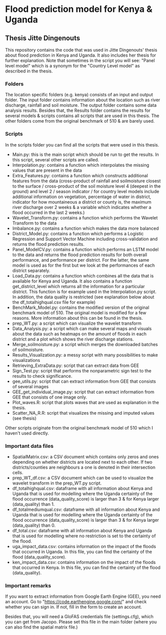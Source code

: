 # Flood prediction model for Kenya & Uganda 
## Thesis Jitte Dingenouts

This repository contains the code that was used in Jitte Dingenouts' thesis about flood prediction in Kenya and Uganda. It also includes her thesis for further explanation. Note that sometimes in the script you will see: "Panel level model" which is a synonym for the "Country Level model" as described in the thesis.

### Folders
The location specific folders (e.g. kenya) consists of an input and output folder. The input folder contains information about the location such as river discharge, rainfall and soil moisture. The output folder contains some data analysis results. Besides that, the Results folder contains the results for several models & scripts contains all scripts that are used in this thesis. The other folders come from the original benchmark of 510 & are barely used.

### Scripts
In the scripts folder you can find all the scripts that were used in this thesis. 
- Main.py: this is the main script which should be run to get the results. In this script, several other scripts are called.
- Interpolation.py: contains a function which interpolates the missing values that are present in the data
- Extra_Features.py: contains a function which constructs additional features from the data (cross-product of rainfall and soilmoisture closest to the surface / cross-product of the soil moisture level 4 (deepest in the ground) and level 2 / season indicator / for country level models include additional information on vegetation, percentage of water in district, indicator for how mountaineous a district or county is, the maximum river discharge over 2 weeks & a variable which indicates whether a flood occurred in the last 2 weeks.)
- Wavelet_Transform.py: contains a function which performs the Wavelet Transform to the data
- Imbalance.py: contains a function which makes the data more balanced
- District_Model.py: contains a function which performs a Logistic Regression and Support Vector Machine including cross-validation and returns the flood prediction results.
- Panel_ModelCV.py: contains a function which performs an LSTM model to the data and returns the flood prediction results for both overall performance, and performance per district. For the latter, the same model is used as for the first but we look at the performances of each district separately.
- Load_Data.py: contains a function which combines all the data that is available for Kenya and Uganda. It also contains a function get_district_level which returns all the information for a particular district. This function is for example used in the Interpolation.py script. In addition, the data quality is restricted (see explanation below about the df_totalhighqual.csv file for example) 
- BenchMark_Model.py: contains the modified version of the original benchmark model of 510. The original model is modified for a few reasons. More information about this can be found in the thesis.
- prep_WT.py: a script which can visualize the wavelet transform
- Data_Analysis.py: a script which can make several maps and visuals about the data such as heatmaps on the amount of floods in each district and a plot which shows the river discharge stations.
- Merge_soilmoisture.py: a script which merges the downloaded batches of soilmoisture.
- Results_Visualization.py: a messy script with many possibilities to make visualizations
- Retrieving_ExtraData.py: script that can extract data from GEE
- Sign_Test.py: script that performs the nonparametric sign test to the results to check significance. 
- gee_utils.py: script that can extract information from GEE that consists of several images
- GEE_get_individual_image.py: script that can extract information from GEE that consists of one image only.
- Plot_waves.R: script that plots waves that are used as explanation in the thesis.
- Scatter_NA_R.R: script that visualizes the missing and imputed values (see thesis)

Other scripts originate from the original benchmark model of 510 which I haven't used directly.


### Important data files
- SpatialMatrix.csv: a CSV document which contains only zeros and ones depending on whether districts are located next to each other. If two districts/counties are neighbours a one is denoted in their intersection cells.
- prep_WT_df.csv: a CSV document which can be used to visualize the wavelet transform in the prep_WT.py script.
- df_totalhighqual.csv: dataframe with all information about Kenya and Uganda that is used for modelling where the Uganda certainty of the flood occurrence (data_quality_score) is larger than 3 & for Kenya larger (data_quality) than 1.
- df_totalmediumqual.csv: dataframe with all information about Kenya and Uganda that is used for modelling where the Uganda certainty of the flood occurrence (data_quality_score) is larger than 3 & for Kenya larger (data_quality) than 0.
- df_total.csv: dataframe with all information about Kenya and Uganda that is used for modelling where no restriction is set to the certainty of the flood.
- uga_impact_data.csv: contains information on the impact of the floods that occurred in Uganda. In this file, you can find the certainty of the flood (data_quality_score).
- ken_impact_data.csv: contains information on the impact of the floods that occurred in Kenya. In this file, you can find the certainty of the flood (data_quality).

### Important remarks
If you want to extract information from Google Earth Engine (GEE), you need an account. 
Go to "https://code.earthengine.google.com/" and check whether you can sign in. If not, fill in the form to create an account. 

Besides that, you will need a GloFAS credentials file (settings.cfg), which you can get from Jacopo. Please set this file in the main folder (where you can also find the spatial matrix file.)
